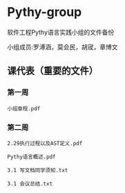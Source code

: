 # Pythy-group

软件工程Pythy语言实践小组的文件备份

小组成员:罗溥涵，莫会民，胡宬，章博文


## 课代表（重要的文件）

### 第一周
`小组章程.pdf`

### 第二周
`2.29执行过程以及AST定义.pdf`

`Pythy语言概述.pdf`

`3.1 写文档同学须知.txt`

`3.1 会议总结.txt`
